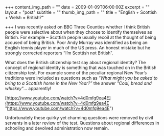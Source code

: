 +++
content_img_path = ""
date = 2009-01-09T06:00:00Z
excerpt = ""
layout = "post"
subtitle = ""
thumb_img_path = ""
title = "English + Scottish + Welsh = British?"

+++
I was recently asked on BBC Three Counties whether I think British people were selective about when they choose to identify themselves as British. For example – Scottish people usually recoil at the thought of being accused of being British. Poor Andy Murray was identified as being an English tennis player in much of the US press. An honest mistake but he strongly corrected reporters “I’m Scottish not British”.

What does the British citizenship test say about regional identity? The concept of regional identity is something that was touched on in the British citizenship test. For example some of the peculiar regional New Year’s traditions were included as questions such as _“What might you be asked to bring to a Scottish home in the New Year?”_ the answer _"Coal, bread and whiskey"_… apparently!

[https://www.youtube.com/watch?v=4d0mfg9ea4E](https://www.youtube.com/watch?v=4d0mfg9ea4E "https://www.youtube.com/watch?v=4d0mfg9ea4E")

Unfortunately these quirky yet charming questions were removed by civil servants in a later review of the test. Questions about regional differences in schooling and devolved administration now remain.